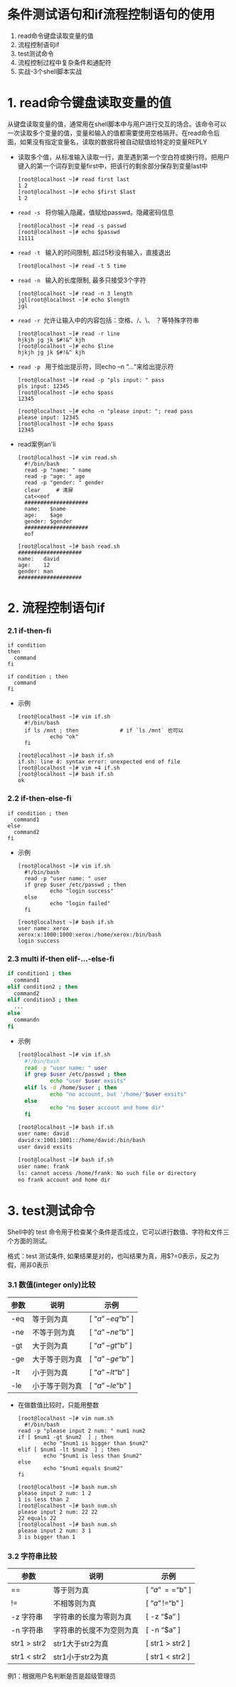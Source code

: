 # 条件测试语句和if流程控制语句的使用
1. read命令键盘读取变量的值
2. 流程控制语句if
3. test测试命令
4. 流程控制过程中复杂条件和通配符
5. 实战-3个shell脚本实战

# 1. read命令键盘读取变量的值

从键盘读取变量的值，通常用在shell脚本中与用户进行交互的场合。该命令可以一次读取多个变量的值，变量和输入的值都需要使用空格隔开。在read命令后面，如果没有指定变量名，读取的数据将被自动赋值给特定的变量REPLY

- 读取多个值，从标准输入读取一行，直至遇到第一个空白符或换行符。把用户键入的第一个词存到变量first中，把该行的剩余部分保存到变量last中
  ```shell
  [root@localhost ~]# read first last
  1 2
  [root@localhost ~]# echo $first $last 
  1 2
  ```
  
- ```read -s ``` 将你输入隐藏，值赋给passwd。隐藏密码信息
  ```shell
  [root@localhost ~]# read -s passwd
  [root@localhost ~]# echo $passwd 
  11111
  ```
- ```read -t ``` 输入的时间限制, 超过5秒没有输入，直接退出
  ```shell
  [root@localhost ~]# read -t 5 time
  ```
- ```read -n ``` 输入的长度限制, 最多只接受3个字符
  ```shell
  [root@localhost ~]# read -n 3 length
  jgl[root@localhost ~]# echo $length 
  jgl
  ```
- ```read -r ```允许让输入中的内容包括：空格、/、\、 ？等特殊字符串
  ```shell
  [root@localhost ~]# read -r line
  hjkjh jg jk $#!&^ kjh
  [root@localhost ~]# echo $line 
  hjkjh jg jk $#!&^ kjh 
  ```
- ```read -p ``` 用于给出提示符，同echo –n “…“来给出提示符
  ```shell
  [root@localhost ~]# read -p "pls input: " pass
  pls input: 12345
  [root@localhost ~]# echo $pass
  12345
  ```
  ```shell
  [root@localhost ~]# echo -n "please input: "; read pass
  please input: 12345
  [root@localhost ~]# echo $pass
  12345
  ```
- read案例an'li
  ```shell
  [root@localhost ~]# vim read.sh
    #!/bin/bash
    read -p "name: " name
    read -p "age: " age
    read -p "gender: " gender
    clear     # 清屏
    cat<<eof
    ####################
    name:   $name
    age:    $age
    gender: $gender
    ####################
    eof

  [root@localhost ~]# bash read.sh 
  ####################
  name:   david
  age:    12
  gender: man
  ####################
  ```
# 2. 流程控制语句if

### 2.1 if-then-fi
```shell
if condition
then
  command
fi
```
```shell
if condition ; then
  command
fi
```

- 示例
  ```shell
  [root@localhost ~]# vim if.sh
    #!/bin/bash
    if ls /mnt ; then             # if `ls /mnt` 也可以
            echo "ok"
    fi

  [root@localhost ~]# bash if.sh 
  if.sh: line 4: syntax error: unexpected end of file
  [root@localhost ~]# vim +4 if.sh 
  [root@localhost ~]# bash if.sh 
  ok
  ```
### 2.2 if-then-else-fi
```shell
if condition ; then
  command1
else
  command2
fi
```
- 示例
  ```shell
  [root@localhost ~]# vim if.sh 
    #!/bin/bash
    read -p "user name: " user
    if grep $user /etc/passwd ; then
            echo "login success"
    else
            echo "login failed"
    fi  
  
  [root@localhost ~]# bash if.sh 
  user name: xerox
  xerox:x:1000:1000:xerox:/home/xerox:/bin/bash
  login success
  ```
### 2.3 multi if-then elif-...-else-fi
```bash
if condition1 ; then
  command1
elif condition2 ; then
  command2
elif condition3 ; then
  ...
else
  commandn
fi
```
- 示例
  ```bash
  [root@localhost ~]# vim if.sh 
    #!/bin/bash
    read -p "user name: " user
    if grep $user /etc/passwd ; then
            echo "user $user exsits"
    elif ls -d /home/$user ; then
            echo "no account, but '/home/'$user exsits"
    else
            echo "no $user account and home dir"
    fi

  [root@localhost ~]# bash if.sh 
  user name: david
  david:x:1001:1001::/home/david:/bin/bash
  user david exsits
  
  [root@localhost ~]# bash if.sh 
  user name: frank
  ls: cannot access /home/frank: No such file or directory
  no frank account and home dir
  ```
# 3. test测试命令

Shell中的 test 命令用于检查某个条件是否成立，它可以进行数值、字符和文件三个方面的测试。

格式：test 测试条件, 如果结果是对的，也叫结果为真，用$?=0表示，反之为假，用非0表示

### 3.1 数值(integer only)比较

|参数|说明|示例|
|-|-|-|
|-eq|等于则为真|[ “$a” -eq “$b” ]|
|-ne|不等于则为真|[ “$a” -ne “$b” ]|
|-gt|大于则为真|[ “$a” -gt “$b” ]|
|-ge|大于等于则为真|[ “$a” -ge “$b” ]|
|-lt|小于则为真|[ “$a” -lt “$b” ]|
|-le|小于等于则为真|[ “$a” -le “$b” ]|

- 在做数值比较时，只能用整数
  ```
  [root@localhost ~]# vim num.sh
    #!/bin/bash
  read -p "please input 2 num: " num1 num2
  if [ $num1 -gt $num2  ] ; then
          echo "$num1 is bigger than $num2"
  elif [ $num1 -lt $num2  ] ; then
          echo "$num1 is less than $num2"
  else
          echo "$num1 equals $num2"
  fi
  
  [root@localhost ~]# bash num.sh 
  please input 2 num: 1 2
  1 is less than 2
  [root@localhost ~]# bash num.sh 
  please input 2 num: 22 22
  22 equals 22
  [root@localhost ~]# bash num.sh 
  please input 2 num: 3 1
  3 is bigger than 1
  ```
### 3.2 字符串比较

|参数|说明|示例|
|-|-|-|
|==|等于则为真|[ “$a” == “$b” ]|
|!=|不相等则为真|[ “$a” != “$b” ]|
|-z 字符串|字符串的长度为零则为真|[ -z “$a” ]|
|-n 字符串|字符串的长度不为空则为真|[ -n “$a” ]|
|str1 > str2|str1大于str2为真|[ str1 \> str2 ]|
|str1 < str2|str1小于str2为真|[ str1 \< str2 ]|



例1：根据用户名判断是否是超级管理员




